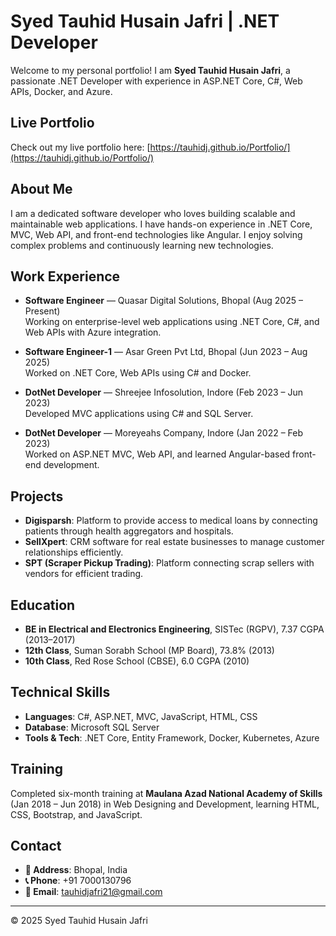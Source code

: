 # Syed Tauhid Husain Jafri | .NET Developer

Welcome to my personal portfolio! I am **Syed Tauhid Husain Jafri**, a passionate .NET Developer with experience in ASP.NET Core, C#, Web APIs, Docker, and Azure.

## Live Portfolio

Check out my live portfolio here: [https://tauhidj.github.io/Portfolio/](https://tauhidj.github.io/Portfolio/)

## About Me

I am a dedicated software developer who loves building scalable and maintainable web applications. I have hands-on experience in .NET Core, MVC, Web API, and front-end technologies like Angular. I enjoy solving complex problems and continuously learning new technologies.

## Work Experience

- **Software Engineer** — Quasar Digital Solutions, Bhopal (Aug 2025 – Present)  
  Working on enterprise-level web applications using .NET Core, C#, and Web APIs with Azure integration.

- **Software Engineer-1** — Asar Green Pvt Ltd, Bhopal (Jun 2023 – Aug 2025)  
  Worked on .NET Core, Web APIs using C# and Docker.

- **DotNet Developer** — Shreejee Infosolution, Indore (Feb 2023 – Jun 2023)  
  Developed MVC applications using C# and SQL Server.

- **DotNet Developer** — Moreyeahs Company, Indore (Jan 2022 – Feb 2023)  
  Worked on ASP.NET MVC, Web API, and learned Angular-based front-end development.

## Projects

- **Digisparsh**: Platform to provide access to medical loans by connecting patients through health aggregators and hospitals.  
- **SellXpert**: CRM software for real estate businesses to manage customer relationships efficiently.  
- **SPT (Scraper Pickup Trading)**: Platform connecting scrap sellers with vendors for efficient trading.

## Education

- **BE in Electrical and Electronics Engineering**, SISTec (RGPV), 7.37 CGPA (2013–2017)  
- **12th Class**, Suman Sorabh School (MP Board), 73.8% (2013)  
- **10th Class**, Red Rose School (CBSE), 6.0 CGPA (2010)

## Technical Skills

- **Languages**: C#, ASP.NET, MVC, JavaScript, HTML, CSS  
- **Database**: Microsoft SQL Server  
- **Tools & Tech**: .NET Core, Entity Framework, Docker, Kubernetes, Azure  

## Training

Completed six-month training at **Maulana Azad National Academy of Skills** (Jan 2018 – Jun 2018) in Web Designing and Development, learning HTML, CSS, Bootstrap, and JavaScript.

## Contact

- **📍 Address**: Bhopal, India  
- **📞 Phone**: +91 7000130796  
- **📧 Email**: [tauhidjafri21@gmail.com](mailto:tauhidjafri21@gmail.com)  

---

© 2025 Syed Tauhid Husain Jafri
